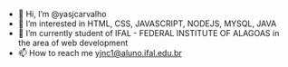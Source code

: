 - 👋 Hi, I’m @yasjcarvalho
- 👀 I’m interested in HTML, CSS, JAVASCRIPT, NODEJS, MYSQL, JAVA
- 🌱 I’m currently student of IFAL - FEDERAL INSTITUTE OF ALAGOAS in the area of web development
- 📫 How to reach me yjnc1@aluno.ifal.edu.br

<!---
yasjcarvalho/yasjcarvalho is a ✨ special ✨ repository because its `README.md` (this file) appears on your GitHub profile.
You can click the Preview link to take a look at your changes.
--->
